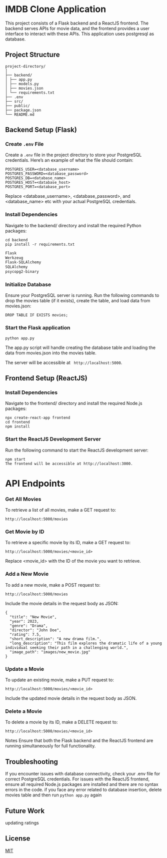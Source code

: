 # IMDB Clone Application

This project consists of a Flask backend and a ReactJS frontend. The backend serves APIs for movie data, and the frontend provides a user interface to interact with these APIs. This application uses postgresql as database.  

## Project Structure
```
project-directory/
│
├── backend/
│ ├── app.py
│ ├── models.py
│ ├── movies.json
│ └── requirements.txt
├── .env
├── src/
├── public/
├── package.json
└── README.md
```

## Backend Setup (Flask)

### Create `.env` File

Create a `.env` file in the project directory to store your PostgreSQL credentials. Here’s an example of what the file should contain:

```env
POSTGRES_USER=<database_username>
POSTGRES_PASSWORD=<database_password>
POSTGRES_DB=<database_name>
POSTGRES_HOST=<database_host>
POSTGRES_PORT=<database_port>
```
Replace <database_username>, <database_password>, and <database_name> etc with your actual PostgreSQL credentials.
### Install Dependencies
Navigate to the backend/ directory and install the required Python packages:

```
cd backend
pip install -r requirements.txt
```
```requiremnets.txt
Flask
Werkzeug
Flask-SQLAlchemy
SQLAlchemy
psycopg2-binary
```

### Initialize Database
Ensure your PostgreSQL server is running. Run the following commands to drop the movies table (if it exists), create the table, and load data from movies.json:
```
DROP TABLE IF EXISTS movies;
```

### Start the Flask application
```
python app.py
```
The app.py script will handle creating the database table and loading the data from movies.json into the movies table.

The server will be accessible at ``` http://localhost:5000```.

## Frontend Setup (ReactJS)
### Install Dependencies
Navigate to the frontend/ directory and install the required Node.js packages:
```
npx create-react-app frontend
cd frontend
npm install 
```
### Start the ReactJS Development Server
Run the following command to start the ReactJS development server:

```
npm start
The frontend will be accessible at http://localhost:3000.
```
# API Endpoints
### Get All Movies
To retrieve a list of all movies, make a GET request to:

```
http://localhost:5000/movies
```
### Get Movie by ID
To retrieve a specific movie by its ID, make a GET request to:

```
http://localhost:5000/movies/<movie_id>
```
Replace <movie_id> with the ID of the movie you want to retrieve.

### Add a New Movie
To add a new movie, make a POST request to:

```
http://localhost:5000/movies
```
Include the movie details in the request body as JSON:

```
{
  "title": "New Movie",
  "year": 2023,
  "genre": "Drama",
  "director": "John Doe",
  "rating": 7.5,
  "short_description": "A new drama film.",
  "long_description": "This film explores the dramatic life of a young individual seeking their path in a challenging world.",
  "image_path": "images/new_movie.jpg"
}
```
### Update a Movie
To update an existing movie, make a PUT request to:

```
http://localhost:5000/movies/<movie_id>
```
Include the updated movie details in the request body as JSON.

### Delete a Movie
To delete a movie by its ID, make a DELETE request to:

```
http://localhost:5000/movies/<movie_id>
```
Notes
Ensure that both the Flask backend and the ReactJS frontend are running simultaneously for full functionality.

## Troubleshooting
If you encounter issues with database connectivity, check your .env file for correct PostgreSQL credentials.
For issues with the ReactJS frontend, ensure all required Node.js packages are installed and there are no syntax errors in the code.
if you face any error related to database insertion, delete movies table and then run ```python app.py``` again

## Future Work
updating ratings

## License

[MIT](https://choosealicense.com/licenses/mit/)

